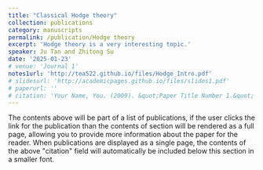 ```yaml
---
title: "Classical Hodge theory"
collection: publications
category: manuscripts
permalink: /publication/Hodge theory
excerpt: 'Hodge theory is a very interesting topic.'
speaker: Ju Tan and Zhitong Su
date: '2025-01-23'
# venue: 'Journal 1'
notes1url: 'http://tea522.github.io/files/Hodge_Intro.pdf'
# slidesurl: 'http://academicpages.github.io/files/slides1.pdf'
# paperurl: ''
# citation: 'Your Name, You. (2009). &quot;Paper Title Number 1.&quot; <i>Journal 1</i>. 1(1).'
---
```


The contents above will be part of a list of publications, if the user clicks the link for the publication than the contents of section will be rendered as a full page, allowing you to provide more information about the paper for the reader. When publications are displayed as a single page, the contents of the above "citation" field will automatically be included below this section in a smaller font.